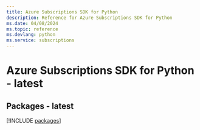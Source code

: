 ```yaml
---
title: Azure Subscriptions SDK for Python
description: Reference for Azure Subscriptions SDK for Python
ms.date: 04/08/2024
ms.topic: reference
ms.devlang: python
ms.service: subscriptions
---
```

# Azure Subscriptions SDK for Python - latest
## Packages - latest
[!INCLUDE [packages](subscriptions-index.md)]